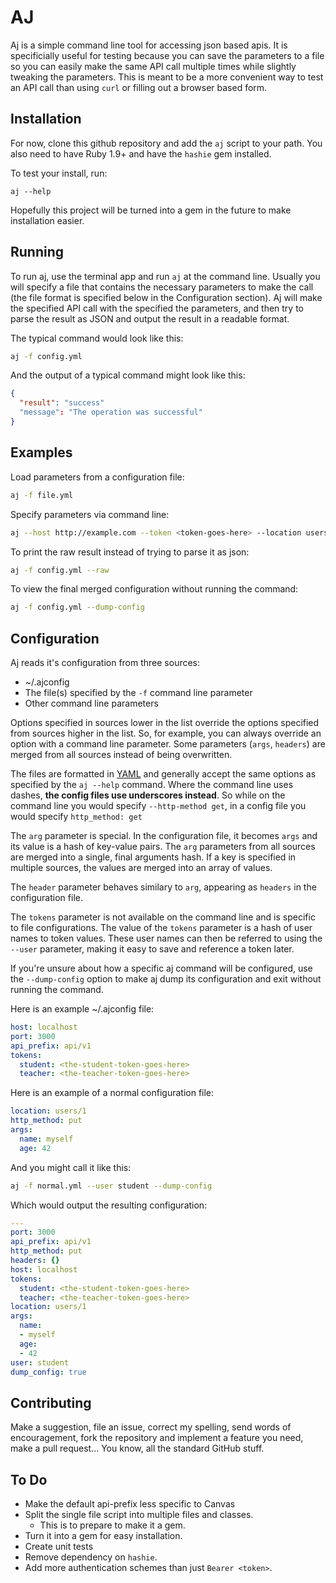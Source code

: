 # AJ

Aj is a simple command line tool for accessing json based apis. It is specificially useful for testing because you can save the parameters to a file so you can easily make the same API call multiple times while slightly tweaking the parameters. This is meant to be a more convenient way to test an API call than using `curl` or filling out a browser based form.


## Installation

For now, clone this github repository and add the `aj` script to your path. You also need to have Ruby 1.9+ and have the `hashie` gem installed.

To test your install, run:

```
aj --help
```

Hopefully this project will be turned into a gem in the future to make installation easier.


## Running

To run aj, use the terminal app and run `aj` at the command line. Usually you will specify a file that contains the necessary parameters to make the call (the file format is specified below in the Configuration section). Aj will make the specified API call with the specified the parameters, and then try to parse the result as JSON and output the result in a readable format.

The typical command would look like this:

```bash
aj -f config.yml
```

And the output of a typical command might look like this:

```json
{
  "result": "success"
  "message": "The operation was successful"
}
```


## Examples

Load parameters from a configuration file:

```bash
aj -f file.yml
```

Specify parameters via command line:

```bash
aj --host http://example.com --token <token-goes-here> --location users/1/name --http-method put --arg name=myself --arg age=42
```

To print the raw result instead of trying to parse it as json:

```bash
aj -f config.yml --raw
```

To view the final merged configuration without running the command:

```bash
aj -f config.yml --dump-config
```

## Configuration

Aj reads it's configuration from three sources:

 * ~/.ajconfig
 * The file(s) specified by the `-f` command line parameter
 * Other command line parameters

Options specified in sources lower in the list override the options specified from sources higher in the list. So, for example, you can always override an option with a command line parameter. Some parameters (`args`, `headers`) are merged from all sources instead of being overwritten.

The files are formatted in [YAML][yaml] and generally accept the same options as specified by the `aj --help` command. Where the command line uses dashes, **the config files use underscores instead**. So while on the command line you would specify `--http-method get`, in a config file you would specify `http_method: get`

[yaml]: http://yaml.org/

The `arg` parameter is special. In the configuration file, it becomes `args` and its value is a hash of key-value pairs. The `arg` parameters from all sources are merged into a single, final arguments hash. If a key is specified in multiple sources, the values are merged into an array of values.

The `header` parameter behaves similary to `arg`, appearing as `headers` in the configuration file.

The `tokens` parameter is not available on the command line and is specific to file configurations. The value of the `tokens` parameter is a hash of user names to token values. These user names can then be referred to using the `--user` parameter, making it easy to save and reference a token later.

If you're unsure about how a specific aj command will be configured, use the `--dump-config` option to make aj dump its configuration and exit without running the command.

Here is an example ~/.ajconfig file:

```yaml
host: localhost
port: 3000
api_prefix: api/v1
tokens:
  student: <the-student-token-goes-here>
  teacher: <the-teacher-token-goes-here>
```

Here is an example of a normal configuration file:

```yaml
location: users/1
http_method: put
args:
  name: myself
  age: 42
```

And you might call it like this:

```bash
aj -f normal.yml --user student --dump-config
```

Which would output the resulting configuration:

```yaml
---
port: 3000
api_prefix: api/v1
http_method: put
headers: {}
host: localhost
tokens:
  student: <the-student-token-goes-here>
  teacher: <the-teacher-token-goes-here>
location: users/1
args:
  name:
  - myself
  age:
  - 42
user: student
dump_config: true
```

## Contributing

Make a suggestion, file an issue, correct my spelling, send words of encouragement, fork the repository and implement a feature you need, make a pull request... You know, all the standard GitHub stuff.

## To Do

 * Make the default api-prefix less specific to Canvas
 * Split the single file script into multiple files and classes.
    * This is to prepare to make it a gem.
 * Turn it into a gem for easy installation.
 * Create unit tests
 * Remove dependency on `hashie`.
 * Add more authentication schemes than just `Bearer <token>`.
